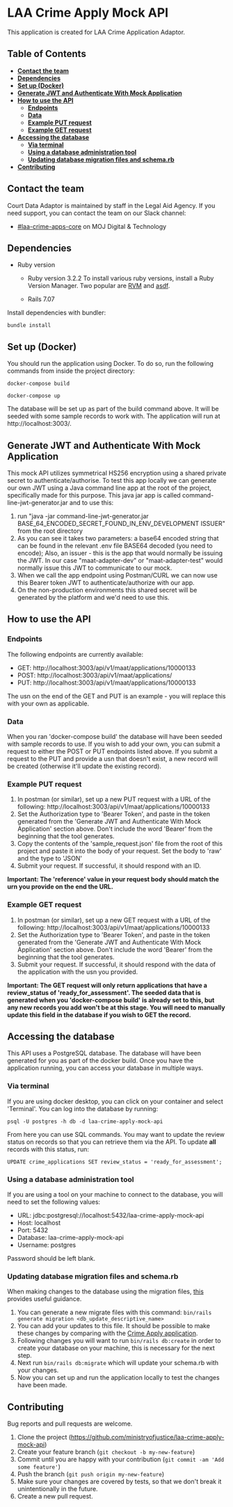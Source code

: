 # LAA Crime Apply Mock API

This application is created for LAA Crime Application Adaptor. 

## Table of Contents
- [**Contact the team**](#contact-the-team)
- [**Dependencies**](#dependencies)
- [**Set up (Docker)**](#set-up)
- [**Generate JWT and Authenticate With Mock Application**](#generate-jwt-and-authenticate-with-mock-application)
- [**How to use the API**](#how-to-use-the-api)
  - [**Endpoints**](#endpoints)
  - [**Data**](#data)
  - [**Example PUT request**](#example-put-request)
  - [**Example GET request**](#example-get-request)
- [**Accessing the database**](#accessing-the-database)
  - [**Via terminal**](#via-terminal)
  - [**Using a database administration tool**](#using-a-database-administration-tool)
  - [**Updating database migration files and schema.rb**](#Updating-database-migration-files-and-schema.rb)
- [**Contributing**](#contributing)

## Contact the team

Court Data Adaptor is maintained by staff in the Legal Aid Agency. If you need support, you can contact the team on our Slack channel:
- [#laa-crime-apps-core](https://mojdt.slack.com/archives/CT0Q47YCQ) on MOJ Digital & Technology

## Dependencies

* Ruby version
    * Ruby version 3.2.2
      To install various ruby versions, install a Ruby Version Manager.
      Two popular are [RVM](https://rvm.io/) and [asdf](https://asdf-vm.com/).

    * Rails 7.07

Install dependencies with bundler:
```
bundle install
```
## Set up (Docker)

You should run the application using Docker. To do so, run the following commands from inside the project directory:

```
docker-compose build
```
```
docker-compose up
```

The database will be set up as part of the build command above. It will be seeded with some sample records to work with. The application will run at http://localhost:3003/.

## Generate JWT and Authenticate With Mock Application

This mock API utilizes symmetrical HS256 encryption using a shared private secret to authenticate/authorise.
To test this app locally we can generate our own JWT using a Java command line app at the root of the project, 
specifically made for this purpose. This java jar app is called command-line-jwt-generator.jar and to use this:

1. run "java -jar command-line-jwt-generator.jar BASE_64_ENCODED_SECRET_FOUND_IN_ENV_DEVELOPMENT ISSUER" from the root directory 
2. As you can see it takes two parameters: a base64 encoded string that can be found in the relevant .env file BASE64 decoded (you need to encode); Also, an issuer - this is the app that would normally be issuing the JWT. In our case "maat-adapter-dev" or "maat-adapter-test" would normally issue this JWT to communicate to our mock.
3. When we call the app endpoint using Postman/CURL we can now use this Bearer token JWT to authenticate/authorize with our app.
4. On the non-production environments this shared secret will be generated by the platform and we'd need to use this.

## How to use the API

### Endpoints

The following endpoints are currently available:

- GET: http://localhost:3003/api/v1/maat/applications/10000133
- POST: http://localhost:3003/api/v1/maat/applications/
- PUT: http://localhost:3003/api/v1/maat/applications/10000133

The usn on the end of the GET and PUT is an example - you will replace this with your own as applicable.

### Data

When you ran 'docker-compose build' the database will have been seeded with sample records to use. If you wish to add your own, you can submit a request to either the POST or PUT endpoints listed above. If you submit a request to the PUT and provide a usn that doesn't exist, a new record will be created (otherwise it'll update the existing record).

### Example PUT request

1. In postman (or similar), set up a new PUT request with a URL of the following: http://localhost:3003/api/v1/maat/applications/10000133
2. Set the Authorization type to 'Bearer Token', and paste in the token generated from the 'Generate JWT and Authenticate With Mock Application' section above. Don't include the word 'Bearer' from the beginning that the tool generates.
3. Copy the contents of the 'sample_request.json' file from the root of this project and paste it into the body of your request. Set the body to 'raw' and the type to 'JSON'
4. Submit your request. If successful, it should respond with an ID.

**Important: The 'reference' value in your request body should match the urn you provide on the end the URL.**

### Example GET request

1. In postman (or similar), set up a new GET request with a URL of the following: http://localhost:3003/api/v1/maat/applications/10000133
2. Set the Authorization type to 'Bearer Token', and paste in the token generated from the 'Generate JWT and Authenticate With Mock Application' section above. Don't include the word 'Bearer' from the beginning that the tool generates.
3. Submit your request. If successful, it should respond with the data of the application with the usn you provided.

**Important: The GET request will only return applications that have a review_status of 'ready_for_assessment'. The seeded data that is generated when you 'docker-compose build' is already set to this, but any new records you add won't be at this stage. You will need to manually update this field in the database if you wish to GET the record.**

## Accessing the database

This API uses a PostgreSQL database. The database will have been generated for you as part of the docker build. Once you have the application running, you can access your database in multiple ways.

### Via terminal

If you are using docker desktop, you can click on your container and select 'Terminal'. You can log into the database by running:

```
psql -U postgres -h db -d laa-crime-apply-mock-api
```

From here you can use SQL commands. You may want to update the review status on records so that you can retrieve them via the API. To update **all** records with this status, run: 

```
UPDATE crime_applications SET review_status = 'ready_for_assessment';
```

### Using a database administration tool

If you are using a tool on your machine to connect to the database, you will need to set the following values:

- URL: jdbc:postgresql://localhost:5432/laa-crime-apply-mock-api
- Host: localhost
- Port: 5432
- Database: laa-crime-apply-mock-api
- Username: postgres

Password should be left blank.

### Updating database migration files and schema.rb
When making changes to the database using the migration files, [this](https://guides.rubyonrails.org/active_record_migrations.html#generating-migrations) provides useful guidance. 
1. You can generate a new migrate files with this command: `bin/rails generate migration <db_update_descriptive_name>`
2. You can add your updates to this file. It should be possible to make these changes by comparing with the [Crime Apply application](https://github.com/ministryofjustice/laa-criminal-applications-datastore).
3. Following changes you will want to run `bin/rails db:create` in order to create your database on your machine, this is necessary for the next step. 
4. Next run `bin/rails db:migrate` which will update your schema.rb with your changes. 
5. Now you can set up and run the application locally to test the changes have been made. 


## Contributing

Bug reports and pull requests are welcome.

1. Clone the project (https://github.com/ministryofjustice/laa-crime-apply-mock-api)
2. Create your feature branch (`git checkout -b my-new-feature`)
3. Commit until you are happy with your contribution (`git commit -am 'Add some feature'`)
4. Push the branch (`git push origin my-new-feature`)
5. Make sure your changes are covered by tests, so that we don't break it unintentionally in the future.
6. Create a new pull request.
